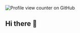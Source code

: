 ![Profile view counter on GitHub](https://komarev.com/ghpvc/?username=jonz-dsgn)

## Hi there 👋

<!--
**jonz-dsgn/jonz-dsgn** is a ✨ _special_ ✨ repository because its `README.md` (this file) appears on your GitHub profile.

Here are some ideas to get you started:

- 🔭 I’m currently working on ...
- 🌱 I’m currently learning Javascript, React, MERN etc.
- 👯 I’m looking to collaborate on ...
- 🤔 I’m looking for help with ...
- 💬 Ask me about ...
- 📫 How to reach me: @mail
- 😄 Pronouns: ...
- ⚡ Fun fact: ...
-->
